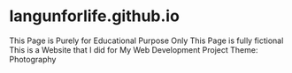 # Iangunforlife.github.io
This Page is Purely for Educational Purpose Only
This Page is fully fictional
This is a Website that I did for My Web Development Project
Theme: Photography

